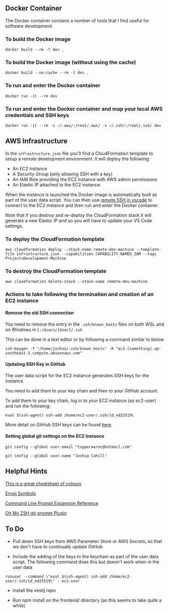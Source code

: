 ## Docker Container

The Docker container contains a number of tools that I find useful for software development.

### To build the Docker image

`docker build --rm -t dev .`

### To build the Docker image (without using the cache)

`docker build --no-cache --rm -t dev .`

### To run and enter the Docker container

`docker run -it --rm dev`

### To run and enter the Docker container and map your local AWS credentials and SSH keys

`docker run -it --rm -v ~/.aws/:/root/.aws/ -v ~/.ssh/:/root/.ssh/ dev`

## AWS Infrastructure

In the `infrastructure.json` file you'll find a CloudFormation template to setup a remote development environment.
It will deploy the following:

- An EC2 instance
- A Security Group (only allowing SSH with a key)
- An IAM Role providing the EC2 instance with AWS admin permissions
- An Elastic IP attached to the EC2 instance.

When the instance is launched the Docker image is automatically built as part of the user data script. You can then use [remote SSH in vscode](https://code.visualstudio.com/docs/remote/ssh) to connect to the EC2 instance and then run and enter the Docker container.

Note that if you destroy and re-deploy the CloudFormation stack it will generate a new Elastic IP and so you will have to update your VS Code settings.

### To deploy the CloudFormation template

`aws cloudformation deploy --stack-name remote-dev-machine --template-file infrastructure.json --capabilities CAPABILITY_NAMED_IAM --tags Project=Development-Machine`

### To destroy the CloudFormation template

`aws cloudformation delete-stack --stack-name remote-dev-machine`

### Actions to take following the termination and creation of an EC2 instance

#### Remove the old SSH connection

You need to remove the entry in the `.ssh/known_hosts` files on both WSL and on Windows in `C:/Users/[User]/.ssh`

This can be done in a text editor or by following a command similar to below

`ssh-keygen -f "/home/joshua/.ssh/known_hosts" -R "ec2-[something].ap-southeast-2.compute.amazonaws.com"`

#### Updating SSH Key in GitHub

The user data script for the EC2 instance generates SSH keys for the instance.

You need to add them to your key chain and then to your GitHub account.

To add them to your key chain, log in to your EC2 instance (as ec2-user) and run the following:

`eval $(ssh-agent) ssh-add /home/ec2-user/.ssh/id_ed25519\`

More detail on GitHub SSH keys can be found [here](https://docs.github.com/en/authentication/connecting-to-github-with-ssh/generating-a-new-ssh-key-and-adding-it-to-the-ssh-agent).

#### Setting global git settings on the EC2 Instance

`git config --global user.email "tupperwarec@hotmail.com"`

`git config --global user.name "Joshua Cahill"`

## Helpful Hints

[This is a great cheatsheet of colours](https://jonasjacek.github.io/colors/)

[Emoji Symbols](https://getemoji.com/)

[Command Line Prompt Expansion Reference](https://zsh.sourceforge.io/Doc/Release/Prompt-Expansion.html)

[Oh My ZSH git-prompt Plugin](https://github.com/ohmyzsh/ohmyzsh/tree/master/plugins/git-prompt)

## To Do

- Pull down SSH keys from AWS Parameter Store or AWS Secrets, so that we don't have to continually update GitHub

- Include the adding of the keys to the keychain as part of the user data script. The following command does this but doesn't work when in the user data

`runuser --command \"eval $(ssh-agent) ssh-add /home/ec2-user/.ssh/id_ed25519\" - ec2-user`

- Install the vestij repo

- Run npm install on the frontend/ directory (as this seems to take quite a while)
